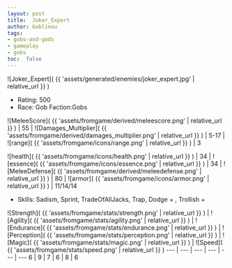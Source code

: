 ```yaml
---
layout: post
title:  Joker_Expert
author: Goblinou
tags:
- gobs-and-gods
- gameplay
- gobs
toc:  false
---
```


![Joker_Expert]( {{ 'assets/generated/enemies/joker_expert.jpg' | relative_url }} )
- Rating: 500
- Race: Gob  Faction:Gobs

![MeleeScore]( {{ 'assets/fromgame/derived/meleescore.png' | relative_url }} ) | 55 | ![Damages_Multiplier]( {{ 'assets/fromgame/derived/damages_multiplier.png' | relative_url }} ) | 5-17 | ![range]( {{ 'assets/fromgame/icons/range.png' | relative_url }} ) | 3


![health]( {{ 'assets/fromgame/icons/health.png' | relative_url }} ) | 34 | ![essence]( {{ 'assets/fromgame/icons/essence.png' | relative_url }} ) | 34 | ![MeleeDefense]( {{ 'assets/fromgame/derived/meleedefense.png' | relative_url }} ) | 80 | ![armor]( {{ 'assets/fromgame/icons/armor.png' | relative_url }} ) | 11/14/14

* Skills: Sadism, Sprint, TradeOfAllJacks, Trap, Dodge + , Trollish + 

![Strength]( {{ 'assets/fromgame/stats/strength.png' | relative_url }} ) | ![Agility]( {{ 'assets/fromgame/stats/agility.png' | relative_url }} ) | ![Endurance]( {{ 'assets/fromgame/stats/endurance.png' | relative_url }} ) | ![Perception]( {{ 'assets/fromgame/stats/perception.png' | relative_url }} ) | ![Magic]( {{ 'assets/fromgame/stats/magic.png' | relative_url }} ) | ![Speed]( {{ 'assets/fromgame/stats/speed.png' | relative_url }} )
--- | --- | --- | --- | --- | ---
6 | 9 | 7 | 6 | 8 | 6

